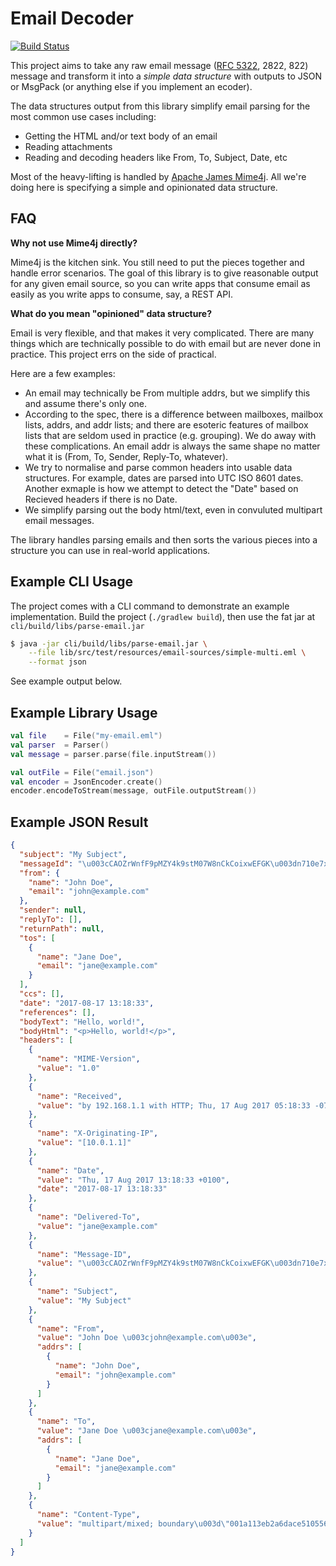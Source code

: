 Email Decoder
=============

[![Build Status](https://travis-ci.org/chroder/kotlin-email-parser.svg?branch=master)](https://travis-ci.org/chroder/kotlin-email-parser)

This project aims to take any raw email message ([RFC 5322](https://tools.ietf.org/html/rfc5322), 2822, 822)
message and transform it into a _simple data structure_ with outputs to JSON or MsgPack
(or anything else if you implement an ecoder).

The data structures output from this library simplify email parsing for the most common use cases including:

* Getting the HTML and/or text body of an email
* Reading attachments
* Reading and decoding headers like From, To, Subject, Date, etc

Most of the heavy-lifting is handled by [Apache James Mime4j](http://james.apache.org/mime4j/index.html). All we're
doing here is specifying a simple and opinionated data structure.

FAQ
---

**Why not use Mime4j directly?**

Mime4j is the kitchen sink. You still need to put the pieces together and handle error scenarios. The goal of this
library is to give reasonable output for any given email source, so you can write apps that consume email as easily
as you write apps to consume, say, a REST API.

**What do you mean "opinioned" data structure?**

Email is very flexible, and that makes it very complicated. There are many things which are technically possible to
do with email but are never done in practice. This project errs on the side of practical.

Here are a few examples:

* An email may technically be From multiple addrs, but we simplify this and assume there's only one.
* According to the spec, there is a difference between mailboxes, mailbox lists, addrs, and addr lists; and
there are esoteric features of mailbox lists that are seldom used in practice (e.g. grouping). We do away with these
complications. An email addr is always the same shape no matter what it is (From, To, Sender, Reply-To, whatever).
* We try to normalise and parse common headers into usable data structures. For example, dates are parsed into UTC ISO 8601 dates.
Another exmaple is how we attempt to detect the "Date" based on Recieved headers if there is no Date.
* We simplify parsing out the body html/text, even in convuluted multipart email messages.

The library handles parsing emails and then sorts the various pieces into a structure you can use in real-world
applications.

Example CLI Usage
-----------------

The project comes with a CLI command to demonstrate an example implementation. Build the project (`./gradlew build`), then
use the fat jar at `cli/build/libs/parse-email.jar`

```bash
$ java -jar cli/build/libs/parse-email.jar \
    --file lib/src/test/resources/email-sources/simple-multi.eml \
    --format json
```

See example output below.

Example Library Usage
---------------------

```kotlin
val file    = File("my-email.eml")
val parser  = Parser()
val message = parser.parse(file.inputStream())

val outFile = File("email.json")
val encoder = JsonEncoder.create()
encoder.encodeToStream(message, outFile.outputStream())
```

Example JSON Result
-------------------

```json
{
  "subject": "My Subject",
  "messageId": "\u003cCAOZrWnfF9pMZY4k9stM07W8nCkCoixwEFGK\u003dn710e7xw\u003dd49tw@example.com\u003e",
  "from": {
    "name": "John Doe",
    "email": "john@example.com"
  },
  "sender": null,
  "replyTo": [],
  "returnPath": null,
  "tos": [
    {
      "name": "Jane Doe",
      "email": "jane@example.com"
    }
  ],
  "ccs": [],
  "date": "2017-08-17 13:18:33",
  "references": [],
  "bodyText": "Hello, world!",
  "bodyHtml": "<p>Hello, world!</p>",
  "headers": [
    {
      "name": "MIME-Version",
      "value": "1.0"
    },
    {
      "name": "Received",
      "value": "by 192.168.1.1 with HTTP; Thu, 17 Aug 2017 05:18:33 -0700 (PDT)"
    },
    {
      "name": "X-Originating-IP",
      "value": "[10.0.1.1]"
    },
    {
      "name": "Date",
      "value": "Thu, 17 Aug 2017 13:18:33 +0100",
      "date": "2017-08-17 13:18:33"
    },
    {
      "name": "Delivered-To",
      "value": "jane@example.com"
    },
    {
      "name": "Message-ID",
      "value": "\u003cCAOZrWnfF9pMZY4k9stM07W8nCkCoixwEFGK\u003dn710e7xw\u003dd49tw@example.com\u003e"
    },
    {
      "name": "Subject",
      "value": "My Subject"
    },
    {
      "name": "From",
      "value": "John Doe \u003cjohn@example.com\u003e",
      "addrs": [
        {
          "name": "John Doe",
          "email": "john@example.com"
        }
      ]
    },
    {
      "name": "To",
      "value": "Jane Doe \u003cjane@example.com\u003e",
      "addrs": [
        {
          "name": "Jane Doe",
          "email": "jane@example.com"
        }
      ]
    },
    {
      "name": "Content-Type",
      "value": "multipart/mixed; boundary\u003d\"001a113eb2a6dace510556f2022f\""
    }
  ]
}
```
